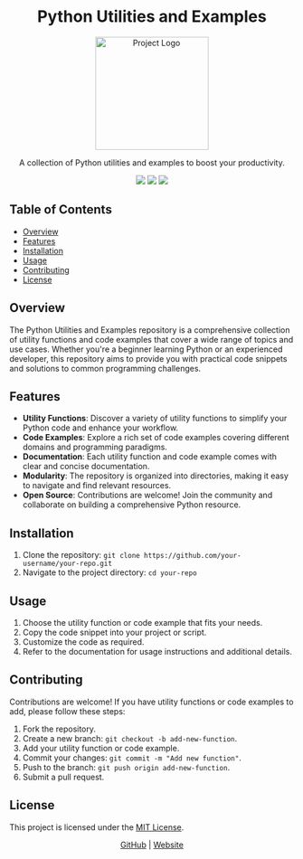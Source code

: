 <!-- Project Title -->
<h1 align="center">Python Utilities and Examples</h1>

<!-- Project Description -->
<p align="center">
    <img src="https://images.unsplash.com/photo-1551150441-3f3828204ef0?ixlib=rb-4.0.3&ixid=MnwxMjA3fDB8MHxwaG90by1wYWdlfHx8fGVufDB8fHx8&auto=format&fit=crop&w=2070&q=80" alt="Project Logo" width="200">
</p>
<p align="center">A collection of Python utilities and examples to boost your productivity.</p>

<!-- Badges -->
<p align="center">
    <img src="https://img.shields.io/badge/Language-Python-blue">
    <img src="https://img.shields.io/badge/License-MIT-green">
    <img src="https://img.shields.io/badge/Status-Active-brightgreen">
</p>

<!-- Table of Contents -->
## Table of Contents
- [Overview](#overview)
- [Features](#features)
- [Installation](#installation)
- [Usage](#usage)
- [Contributing](#contributing)
- [License](#license)

<!-- Overview Section -->
## Overview
The Python Utilities and Examples repository is a comprehensive collection of utility functions and code examples that cover a wide range of topics and use cases. Whether you're a beginner learning Python or an experienced developer, this repository aims to provide you with practical code snippets and solutions to common programming challenges.

<!-- Features Section -->
## Features
- **Utility Functions**: Discover a variety of utility functions to simplify your Python code and enhance your workflow.
- **Code Examples**: Explore a rich set of code examples covering different domains and programming paradigms.
- **Documentation**: Each utility function and code example comes with clear and concise documentation.
- **Modularity**: The repository is organized into directories, making it easy to navigate and find relevant resources.
- **Open Source**: Contributions are welcome! Join the community and collaborate on building a comprehensive Python resource.

<!-- Installation Section -->
## Installation
1. Clone the repository: `git clone https://github.com/your-username/your-repo.git`
2. Navigate to the project directory: `cd your-repo`

<!-- Usage Section -->
## Usage
1. Choose the utility function or code example that fits your needs.
2. Copy the code snippet into your project or script.
3. Customize the code as required.
4. Refer to the documentation for usage instructions and additional details.

<!-- Contributing Section -->
## Contributing
Contributions are welcome! If you have utility functions or code examples to add, please follow these steps:
1. Fork the repository.
2. Create a new branch: `git checkout -b add-new-function`.
3. Add your utility function or code example.
4. Commit your changes: `git commit -m "Add new function"`.
5. Push to the branch: `git push origin add-new-function`.
6. Submit a pull request.

<!-- License Section -->
## License
This project is licensed under the [MIT License](LICENSE).

<!-- Footer -->
<p align="center">
    <a href="https://github.com/garvitofficial" target="_blank">GitHub</a> |
    <a href="http://www.ownerofgmt.tk" target="_blank">Website</a>
</p>

